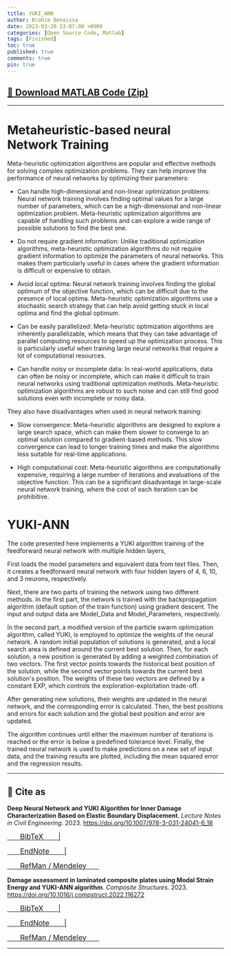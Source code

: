 ```yaml
---
title: YUKI_ANN
author: Brahim Benaissa
date: 2023-03-20 23:07:00 +0900
categories: [Open Source Code, Matlab]
tags: [Finished]
toc: true
published: true
comments: true
pin: true
---
```



## <a target="_blank" href="{{ site.baseurl }}{% link /assets/files/Projects/YUKI ANN/YUKI_ANN.zip %}"  download> 📂 Download MATLAB Code (Zip)</a>


---

# Metaheuristic-based neural Network Training

Meta-heuristic optimization algorithms are popular and effective methods for solving complex optimization problems. They can help improve the performance of neural networks by optimizing their parameters:

- Can handle high-dimensional and non-linear optimization problems: Neural network training involves finding optimal values for a large number of parameters, which can be a high-dimensional and non-linear optimization problem. Meta-heuristic optimization algorithms are capable of handling such problems and can explore a wide range of possible solutions to find the best one.

- Do not require gradient information: Unlike traditional optimization algorithms, meta-heuristic optimization algorithms do not require gradient information to optimize the parameters of neural networks. This makes them particularly useful in cases where the gradient information is difficult or expensive to obtain.

- Avoid local optima: Neural network training involves finding the global optimum of the objective function, which can be difficult due to the presence of local optima. Meta-heuristic optimization algorithms use a stochastic search strategy that can help avoid getting stuck in local optima and find the global optimum.

- Can be easily parallelized: Meta-heuristic optimization algorithms are inherently parallelizable, which means that they can take advantage of parallel computing resources to speed up the optimization process. This is particularly useful when training large neural networks that require a lot of computational resources.

- Can handle noisy or incomplete data: In real-world applications, data can often be noisy or incomplete, which can make it difficult to train neural networks using traditional optimization methods. Meta-heuristic optimization algorithms are robust to such noise and can still find good solutions even with incomplete or noisy data.

They also have disadvantages when used in neural network training:

- Slow convergence: Meta-heuristic algorithms are designed to explore a large search space, which can make them slower to converge to an optimal solution compared to gradient-based methods. This slow convergence can lead to longer training times and make the algorithms less suitable for real-time applications.

- High computational cost: Meta-heuristic algorithms are computationally expensive, requiring a large number of iterations and evaluations of the objective function. This can be a significant disadvantage in large-scale neural network training, where the cost of each iteration can be prohibitive.

# YUKI-ANN

The code presented here implements a YUKI algorithm training of the feedforward neural network with multiple hidden layers,

First loads the model parameters and equivalent data from text files. Then, it creates a feedforward neural network with four hidden layers of 4, 6, 10, and 3 neurons, respectively.

Next, there are two parts of training the network using two different methods. In the first part, the network is trained with the backpropagation algorithm (default option of the train function) using gradient descent. The input and output data are Model_Data and Model_Parameters, respectively.

In the second part, a modified version of the particle swarm optimization algorithm, called YUKI, is employed to optimize the weights of the neural network. A random initial population of solutions is generated, and a local search area is defined around the current best solution. Then, for each solution, a new position is generated by adding a weighted combination of two vectors. The first vector points towards the historical best position of the solution, while the second vector points towards the current best solution's position. The weights of these two vectors are defined by a constant EXP, which controls the exploration-exploitation trade-off.

After generating new solutions, their weights are updated in the neural network, and the corresponding error is calculated. Then, the best positions and errors for each solution and the global best position and error are updated.

The algorithm continues until either the maximum number of iterations is reached or the error is below a predefined tolerance level. Finally, the trained neural network is used to make predictions on a new set of input data, and the training results are plotted, including the mean squared error and the regression results.

---

## 📑 Cite as

**Deep Neural Network and YUKI Algorithm for Inner Damage Characterization Based on Elastic Boundary Displacement**. *Lecture Notes in Civil Engineering*. 2023. <a href="https://doi.org/10.1007/978-3-031-24041-6_18" target="_blank"> https://doi.org/10.1007/978-3-031-24041-6_18 </a>

<p align="center">

 <a target="_blank" href="{{ site.baseurl }}{% link /assets/files/Projects/YUKI ANN/reference file/YUKI_ANN1.bib %}"  download> <span style="font-size:1.2em;"> &ensp;&ensp;&ensp; BibTeX &ensp;&ensp;&ensp; |</span> </a>

 <a target="_blank" href="{{ site.baseurl }}{% link /assets/files/Projects/YUKI ANN/reference file/YUKI_ANN1.enw %}"  download>  <span style="font-size:1.2em;"> &ensp;&ensp;&ensp; EndNote &ensp;&ensp;&ensp; |</span> </a>

 <a target="_blank" href="{{ site.baseurl }}{% link /assets/files/Projects/YUKI ANN/reference file/YUKI_ANN1.ris %}"  download>  <span style="font-size:1.2em;"> &ensp;&ensp;&ensp; RefMan / Mendeley &ensp;&ensp;&ensp; </span> </a>

 </p>

**Damage assessment in laminated composite plates using Modal Strain Energy and YUKI-ANN algorithm**. *Composite Structures*. 2023. <a href="https://doi.org/10.1016/j.compstruct.2022.116272" target="_blank"> https://doi.org/10.1016/j.compstruct.2022.116272 </a>

 <p align="center">

 <a target="_blank" href="{{ site.baseurl }}{% link /assets/files/Projects/YUKI ANN/reference file/YUKI_ANN2.bib %}"  download> <span style="font-size:1.2em;"> &ensp;&ensp;&ensp; BibTeX &ensp;&ensp;&ensp; |</span> </a>

 <a target="_blank" href="{{ site.baseurl }}{% link /assets/files/Projects/YUKI ANN/reference file/YUKI_ANN2.enw %}"  download>  <span style="font-size:1.2em;"> &ensp;&ensp;&ensp; EndNote &ensp;&ensp;&ensp; |</span> </a>

 <a target="_blank" href="{{ site.baseurl }}{% link /assets/files/Projects/YUKI ANN/reference file/YUKI_ANN2.ris %}"  download>  <span style="font-size:1.2em;"> &ensp;&ensp;&ensp; RefMan / Mendeley &ensp;&ensp;&ensp; </span> </a>

 </p>


---
